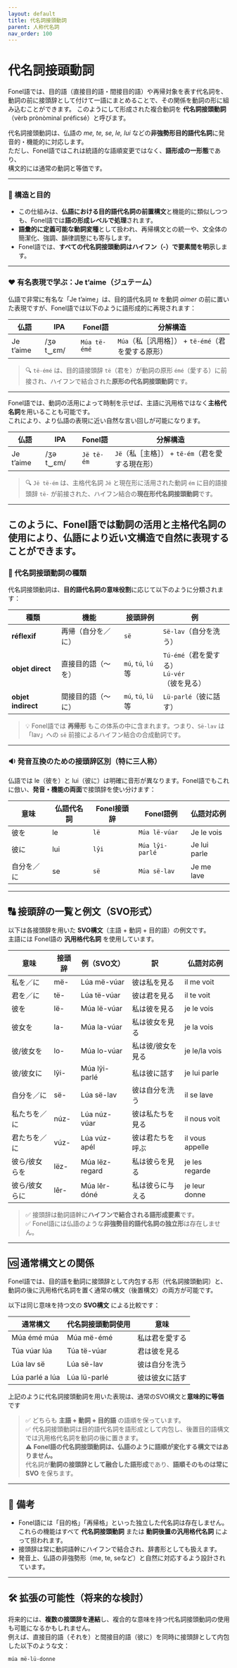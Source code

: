 ```yaml
---
layout: default
title: 代名詞接頭動詞
parent: 人称代名詞
nav_order: 100
---
```


# 代名詞接頭動詞

Fonel語では、目的語（直接目的語・間接目的語）や再帰対象を表す代名詞を、動詞の前に接頭辞として付けて一語にまとめることで、その関係を動詞の形に組み込むことができます。
このようにして形成された複合動詞を **代名詞接頭動詞**（vèrb prònòminal préficsé）と呼びます。

代名詞接頭動詞は、仏語の *me, te, se, le, lui* などの**非強勢形目的語代名詞**に発音的・機能的に対応します。  
ただし、Fonel語ではこれは統語的な語順変更ではなく、**語形成の一形態**であり、  
構文的には通常の動詞と等価です。

---

### 🔹 構造と目的

- この仕組みは、**仏語における目的語代名詞の前置構文**と機能的に類似しつつも、Fonel語では**語の形成レベルで処理**されます。
- **語彙的に定義可能な動詞変種**として扱われ、再帰構文との統一や、文全体の簡潔化、強調、韻律調整にも寄与します。
- Fonel語では、**すべての代名詞接頭動詞はハイフン（-）で要素間を明示**します。

---

### ❤️ 有名表現で学ぶ：**Je t’aime（ジュテーム）**

仏語で非常に有名な「Je t’aime」は、目的語代名詞 *te* を動詞 *aimer* の前に置いた表現ですが、Fonel語では以下のように語形成的に再現されます：

| 仏語       | IPA              | Fonel語           | 分解構造                                               |
|------------|------------------|-------------------|--------------------------------------------------------|
| Je t’aime | /ʒə t‿ɛm/        | `Múa të-émé`      | `Múa`（私［汎用格］） + `të-émé`（君を愛する原形）     |

> 🔍 `të-émé` は、目的語接頭辞 `të`（君を）が動詞の原形 `émé`（愛する）に前接され、ハイフンで結合された**原形の代名詞接頭動詞**です。  

---

Fonel語では、動詞の活用によって時制を示せば、主語に汎用格ではなく**主格代名詞**を用いることも可能です。  
これにより、より仏語の表現に近い自然な言い回しが可能になります。  

| 仏語       | IPA              | Fonel語           | 分解構造                                         |
|------------|------------------|-------------------|--------------------------------------------------|
| Je t’aime | /ʒə t‿ɛm/        | `Jë të-ém`        | `Jë`（私［主格］） + `të-ém`（君を愛する現在形） |

> 🔍 `Jë të-ém` は、主格代名詞 `Jë` と現在形に活用された動詞 `ém` に目的語接頭辞 `të-` が前接された、ハイフン結合の**現在形代名詞接頭動詞**です。  

---

このように、Fonel語では動詞の活用と主格代名詞の使用により、仏語により近い文構造で自然に表現することができます。
---

### 🧱 代名詞接頭動詞の種類

代名詞接頭動詞は、**目的語代名詞の意味役割**に応じて以下のように分類されます：

| 種類                | 機能                   | 接頭辞例           | 例                                            |
|---------------------|------------------------|--------------------|-----------------------------------------------|
| **réflexif**        | 再帰（自分を／に）     | `së`               | `Së-lav`（自分を洗う）                        |
| **objet direct**    | 直接目的語（〜を）     | `mú`, `tú`, `lú`等 | `Tú-émé`（君を愛する）<br>`Lú-vér`（彼を見る）|
| **objet indirect**  | 間接目的語（〜に）     | `mú`, `tú`, `lü`等 | `Lü-parlé`（彼に話す）                        |

> 💡 Fonel語では **再帰形** もこの体系の中に含まれます。つまり、`Së-lav` は「lav」への `së` 前接によるハイフン結合の合成動詞です。


---
### 🔉 発音互換のための接頭辞区別（特に三人称）

仏語では le（彼を）と lui（彼に）は明確に音形が異なります。Fonel語でもこれに倣い、**発音・機能の両面**で接頭辞を使い分けます：

| 意味         | 仏語代名詞  | Fonel接頭辞   | Fonel語例        | 仏語対応例         |
|--------------|-------------|---------------|------------------|--------------------|
| 彼を         | le          | `lë`          | `Múa lë-vúar`    | Je le vois         |
| 彼に         | lui         | `lŷi`         | `Múa lŷi-parlé`  | Je lui parle       |
| 自分を／に   | se          | `së`          | `Múa së-lav`     | Je me lave         |

---

## 🔠 接頭辞の一覧と例文（SVO形式）

以下は各接頭辞を用いた **SVO構文**（主語 + 動詞 + 目的語）の例文です。  
主語には Fonel語の **汎用格代名詞** を使用しています。

| 意味           | 接頭辞 | 例（SVO文）            | 訳                       | 仏語対応例           |
|----------------|--------|------------------------|--------------------------|----------------------|
| 私を／に       | më-    | Lúa më-vúar            | 彼は私を見る             | il me voit           |
| 君を／に       | të-    | Lúa të-vúar            | 彼は君を見る             | il te voit           |
| 彼を           | lë-    | Múa lë-vúar            | 私は彼を見る             | je le vois           |
| 彼女を         | la-    | Múa la-vúar            | 私は彼女を見る           | je la vois           |
| 彼/彼女を      | lo-    | Múa lo-vúar            | 私は彼/彼女を見る        | je le/la vois        |
| 彼/彼女に      | lŷi-   | Múa lŷi-parlé          | 私は彼に話す             | je lui parle         |
| 自分を／に     | së-    | Lúa së-lav             | 彼は自分を洗う           | il se lave           |
| 私たちを／に   | núz-   | Lúa núz-vúar           | 彼は私たちを見る         | il nous voit         |
| 君たちを／に   | vúz-   | Lúa vúz-apél           | 彼は君たちを呼ぶ         | il vous appelle      |
| 彼ら/彼女らを  | lëz-   | Múa lëz-regard         | 私は彼らを見る           | je les regarde       |
| 彼ら/彼女らに  | lêr-   | Múa lêr-dóné           | 私は彼らに与える         | je leur donne        |




> ✅ 接頭辞は動詞語幹に**ハイフンで結合される語形成要素**です。  
> ✅ Fonel語には仏語のような**非強勢目的語代名詞の独立形**は存在しません。

---

## 🆚 通常構文との関係

Fonel語では、目的語を動詞に接頭辞として内包する形（代名詞接頭動詞）と、  
動詞の後に汎用格代名詞を置く通常の構文（後置構文）の両方が可能です。

以下は同じ意味を持つ文の **SVO構文** による比較です：

| 通常構文         | 代名詞接頭動詞使用 | 意味             |
|------------------|--------------------|------------------|
| Múa émé múa      | Múa më-émé         | 私は君を愛する   |
| Túa vúar lúa     | Túa të-vúar        | 君は彼を見る     |
| Lúa lav së       | Lúa së-lav         | 彼は自分を洗う   |
| Lúa parlé a lúa  | Lúa lü-parlé       | 彼は彼女に話す   |


上記のように代名詞接頭動詞を用いた表現は、通常のSVO構文と**意味的に等価**です


> ✅ どちらも **主語 + 動詞 + 目的語** の語順を保っています。  
> ✅ 代名詞接頭動詞は目的語代名詞を語形成として内包し、後置目的語構文では汎用格代名詞を動詞の後に置きます。  
> ⚠️ **Fonel語の代名詞接頭動詞は、仏語のように語順が変化する構文ではありません。**  
> 代名詞が**動詞の接頭辞として融合した語形成**であり、**語順そのものは常に SVO** を保ちます。

---

## 📘 備考

- Fonel語には「目的格」「再帰格」といった独立した代名詞は存在しません。  
  これらの機能はすべて **代名詞接頭動詞** または **動詞後置の汎用格代名詞** によって担われます。
- 接頭辞は常に動詞語幹にハイフンで結合され、辞書形としても扱えます。
- 発音上、仏語の非強勢形（me, te, seなど）と自然に対応するよう設計されています。

---

## 🛠 拡張の可能性（将来的な検討）

将来的には、**複数の接頭辞を連結**し、複合的な意味を持つ代名詞接頭動詞の使用も可能になるかもしれません。  
例えば、直接目的語（それを）と間接目的語（彼に）を同時に接頭辞として内包した以下のような文：

```fonel
múa më-lü-donne

